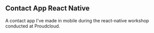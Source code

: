 ## Contact App React Native

A contact app I've made in mobile during the react-native workshop conducted at Proudcloud.